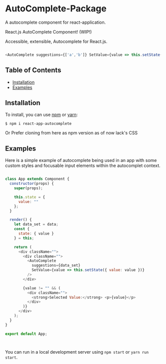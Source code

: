 # AutoComplete-Package
A autocomplete component for react-application.

React.js AutoComplete Component! (WIP!)


Accessible, extensible, Autocomplete for React.js.

```js

<AutoComplete suggestions={['a','b']} SetValue={value => this.setState({ value: value})} />

```

## Table of Contents

* [Installation](#installation)
* [Examples](#examples)

## Installation
To install, you can use [npm](https://npmjs.org/) or [yarn](https://yarnpkg.com):


    $ npm i react-app-autocomplete


Or Prefer cloning from here as npm version as of now lack's CSS

## Examples

Here is a simple example of autocomplete being used in an app with some custom styles and focusable input elements within the autocomplet context.

```js

class App extends Component {
  constructor(props) {
    super(props);

    this.state = {
      value: ""
    };
  }

  render() {
    let data_set = data;
    const {
      state: { value }
    } = this;

    return (
      <div className="">
        <div className="">
          <AutoComplete
            suggestions={data_set}
            SetValue={value => this.setState({ value: value })}
          />
        </div>

        {value != "" && (
          <div className="">
            <strong>Selected Value:</strong> <p>{value}</p>
          </div>
        )}
      </div>
    );
  }
}

export default App;




```


You can run in a local development server using `npm start` or `yarn run start`.

